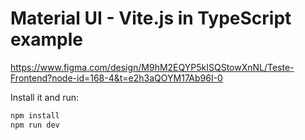 # Material UI - Vite.js in TypeScript example

https://www.figma.com/design/M9hM2EQYP5kISQStowXnNL/Teste-Frontend?node-id=168-4&t=e2h3aQOYM17Ab96I-0

Install it and run:

```bash
npm install
npm run dev
```
